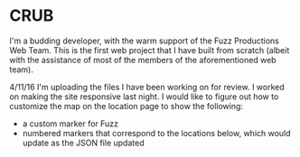 # CRUB
I'm a budding developer, with the warm support of the Fuzz Productions Web Team. This is the first web project that I have built from scratch (albeit with the assistance of most of the members of the aforementioned web team).

4/11/16
I'm uploading the files I have been working on for review. I worked on making the site responsive last night. I would like to figure out how to customize the map on the location page to show the following:
- a custom marker for Fuzz
- numbered markers that correspond to the locations below, which would update as the JSON file updated
